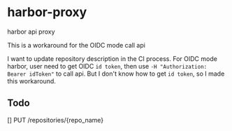 # harbor-proxy
harbor api proxy

This is a workaround for the OIDC mode call api

I want to update repository description in the CI process. For OIDC mode harbor, user need to get OIDC `id token`, then use `-H "Authorization: Bearer idToken"` to call api. But I don't know how to get `id token`, so I made this workaround.

## Todo

[] PUT /repositories/{repo_name}
